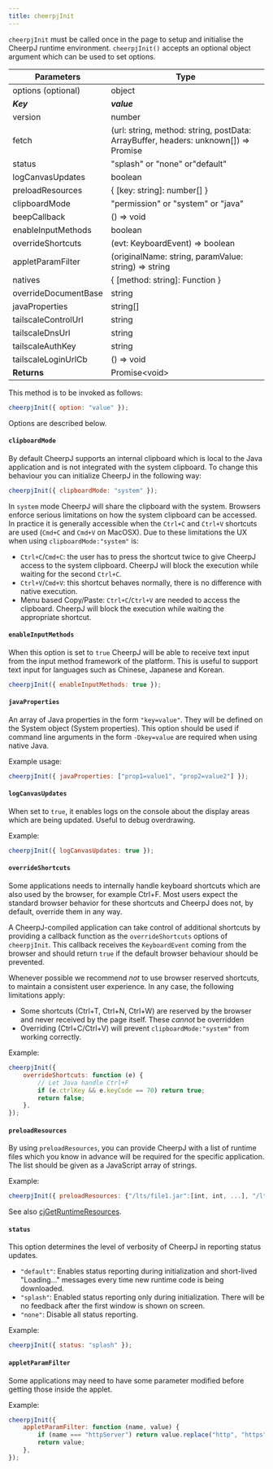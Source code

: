 ```yaml
---
title: cheerpjInit
---
```


`cheerpjInit` must be called once in the page to setup and initialise the CheerpJ runtime environment. `cheerpjInit()` accepts an optional object argument which can be used to set options.

| **Parameters**       | **Type**                                                                                     |
| -------------------- | -------------------------------------------------------------------------------------------- |
| options (optional)   | object                                                                                       |
| **_Key_**            | **_value_**                                                                                  |
| version              | number                                                                                       |
| fetch                | (url: string, method: string, postData: ArrayBuffer, headers: unknown[]) => Promise<unknown> |
| status               | "splash" or "none" or"default"                                                               |
| logCanvasUpdates     | boolean                                                                                      |
| preloadResources     | { [key: string]: number[] }                                                                  |
| clipboardMode        | "permission" or "system" or "java"                                                           |
| beepCallback         | () => void                                                                                   |
| enableInputMethods   | boolean                                                                                      |
| overrideShortcuts    | (evt: KeyboardEvent) => boolean                                                              |
| appletParamFilter    | (originalName: string, paramValue: string) => string                                         |
| natives              | { [method: string]: Function }                                                               |
| overrideDocumentBase | string                                                                                       |
| javaProperties       | string[]                                                                                     |
| tailscaleControlUrl  | string                                                                                       |
| tailscaleDnsUrl      | string                                                                                       |
| tailscaleAuthKey     | string                                                                                       |
| tailscaleLoginUrlCb  | () => void                                                                                   |
| **Returns**          | Promise\<void>                                                                               |

This method is to be invoked as follows:

```js
cheerpjInit({ option: "value" });
```

Options are described below.

#### `clipboardMode`

By default CheerpJ supports an internal clipboard which is local to the Java application and is not integrated with the system clipboard. To change this behaviour you can initialize CheerpJ in the following way:

```js
cheerpjInit({ clipboardMode: "system" });
```

In `system` mode CheerpJ will share the clipboard with the system. Browsers enforce serious limitations on how the system clipboard can be accessed. In practice it is generally accessible when the `Ctrl+C` and `Ctrl+V` shortcuts are used (`Cmd+C` and `Cmd+V` on MacOSX). Due to these limitations the UX when using `clipboardMode:"system"` is:

- `Ctrl+C`/`Cmd+C`: the user has to press the shortcut twice to give CheerpJ access to the system clipboard. CheerpJ will block the execution while waiting for the second `Ctrl+C`.
- `Ctrl+V`/`Cmd+V`: this shortcut behaves normally, there is no difference with native execution.
- Menu based Copy/Paste: `Ctrl+C`/`Ctrl+V` are needed to access the clipboard. CheerpJ will block the execution while waiting the appropriate shortcut.

#### `enableInputMethods`

When this option is set to `true` CheerpJ will be able to receive text input from the input method framework of the platform. This is useful to support text input for languages such as Chinese, Japanese and Korean.

```js
cheerpjInit({ enableInputMethods: true });
```

#### `javaProperties`

An array of Java properties in the form `"key=value"`. They will be defined on the System object (System properties). This option should be used if command line arguments in the form `-Dkey=value` are required when using native Java.

Example usage:

```js
cheerpjInit({ javaProperties: ["prop1=value1", "prop2=value2"] });
```

#### `logCanvasUpdates`

When set to `true`, it enables logs on the console about the display areas which are being updated. Useful to debug overdrawing.

Example:

```js
cheerpjInit({ logCanvasUpdates: true });
```

#### `overrideShortcuts`

Some applications needs to internally handle keyboard shortcuts which are also used by the browser, for example Ctrl+F. Most users expect the standard browser behavior for these shortcuts and CheerpJ does not, by default, override them in any way.

A CheerpJ-compiled application can take control of additional shortcuts by providing a callback function as the `overrideShortcuts` options of `cheerpjInit`. This callback receives the `KeyboardEvent` coming from the browser and should return `true` if the default browser behaviour should be prevented.

Whenever possible we recommend _not_ to use browser reserved shortcuts, to maintain a consistent user experience. In any case, the following limitations apply:

- Some shortcuts (Ctrl+T, Ctrl+N, Ctrl+W) are reserved by the browser and never received by the page itself. These _cannot_ be overridden
- Overriding (Ctrl+C/Ctrl+V) will prevent `clipboardMode:"system"` from working correctly.

Example:

```js
cheerpjInit({
	overrideShortcuts: function (e) {
		// Let Java handle Ctrl+F
		if (e.ctrlKey && e.keyCode == 70) return true;
		return false;
	},
});
```

#### `preloadResources`<a name="preloadResources"></a>

By using `preloadResources`, you can provide CheerpJ with a list of runtime files which you know in advance will be required for the specific application. The list should be given as a JavaScript array of strings.

Example:

```js
cheerpjInit({ preloadResources: {"/lts/file1.jar":[int, int, ...], "/lts/file2.jar":[int,int, ...]} });
```

See also [cjGetRuntimeResources](#cjGetRuntimeResources).

#### `status`

This option determines the level of verbosity of CheerpJ in reporting status updates.

- `"default"`: Enables status reporting during initialization and short-lived "Loading..." messages every time new runtime code is being downloaded.
- `"splash"`: Enabled status reporting only during initialization. There will be no feedback after the first window is shown on screen.
- `"none"`: Disable all status reporting.

Example:

```js
cheerpjInit({ status: "splash" });
```

#### `appletParamFilter`

Some applications may need to have some parameter modified before getting those inside the applet.

Example:

```js
cheerpjInit({
	appletParamFilter: function (name, value) {
		if (name === "httpServer") return value.replace("http", "https");
		return value;
	},
});
```
